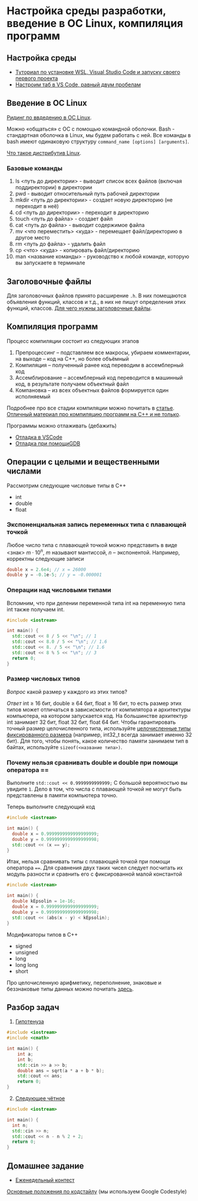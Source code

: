 # Настройка среды разработки, введение в ОС Linux, компиляция программ

## Настройка среды
- [Туториал по установке WSL, Visual Studio Code и запуску своего первого проекта](https://code.visualstudio.com/docs/setup/setup-overview)
- [Настроим таб в VS Code, равный двум пробелам](https://stackoverflow.com/questions/29972396/how-can-i-customize-the-tab-to-space-conversion-factor)

## Введение в ОС Linux 
[Ридинг по ввдедению в ОС Linux](https://github.com/victor-yacovlev/fpmi-caos/blob/master/practice/linux_basics/intro.md).

Можно «общаться» с ОС с помощью командной оболочки. Bash - стандартная оболочка в Linux, мы будем работать с ней. Все команды в bash имеют одинаковую структуру
`сommand_name [options] [arguments]`.

[Что такое дистрибутив Linux](https://losst.ru/chto-takoe-distributiv-linux).

### Базовые команды

1. ls <путь до директории> - выводит список всех файлов (включая поддиректории) в директории
2. pwd - выводит относительный путь рабочей директории
3. mkdir <путь до директории> - создает новую директорию (не переходит в неё)
4. cd <путь до директории> - переходит в директорию
5. touch <путь до файла> - создает файл
6. cat <путь до файла> - выводит содержимое файла
7. mv <что переместить> <куда> - перемещает файл/директорию в другое место
8. rm <путь до файла> - удалить файл
9. cp <что> <куда> - копировать файл/директорию
10. man <название команды> - руководство к любой команде, которую вы запускаете в терминале
## Заголовочные файлы
Для заголовочных файлов принято расширение `.h`. В них помещаются объявления функций, классов и т.д., в них не пишут определения этих функций, классов. [Для чего нужны заголовочные файлы](https://ravesli.com/urok-21-zagolovochnye-fajly/).

## Компиляция программ
 Процесс компиляции состоит из следующих этапов
1.	Препроцессинг – подставляем все макросы, убираем комментарии, на выходе – код на C++, но более объёмный
2.	Компиляция – полученный ранее код переводим в ассемблерный код
3.	Ассемблирование – ассемблерный код переводится в машинный код, в результате получаем объектный файл
4.	Компановка – из всех объектных файлов формируется один исполняемый

Подробнее про все стадии компиляции можно почитать в [статье](https://habr.com/ru/post/478124/). [Отличный материал про компиляцию программ на C++ и не только](https://github.com/yuri-pechatnov/caos/tree/master/caos_2020-2021/sem02-instruments-compilation#compile).

Программы можно отлаживать (дебажить)
- [Отладка в VSCode](https://code.visualstudio.com/docs/cpp/cpp-debug)
- [Отладка при помощиGDB](http://server.179.ru/tasks/gdb/)

## Операции с целыми и вещественными числами
Рассмотрим следующие числовые типы в C++
- int
-	double
-	float

### Экспоненциальная запись переменных типа с плавающей точкой
Любое число типа с плавающей точкой можно представить в виде <знак> $m\cdot 10^n$, $m$ называют мантиссой, $n$ – экспонентой. Например, корректны следующие записи
```C++
double x = 2.6e4; // x = 26000
double y = -0.1е-5; // y = -0.000001
```

### Операции над числовыми типами

Вспомним, что при делении переменной типа int на переменную типа int также получаем int. 

```C++
#include <iostream>

int main() {
  std::cout << 8 / 5 << "\n"; // 1
  std::cout << 8.0 / 5 << "\n"; // 1.6
  std::cout << 8. / 5 << "\n"; // 1.6
  std::cout << 8 % 5 << "\n"; // 3
  return 0;
}
```

### Размер числовых типов
*Вопрос* какой размер у каждого из этих типов?

*Ответ* int $\ge$ 16 бит, double $\ge$ 64 бит, float $\ge$ 16 бит, то есть размер этих типов может отличаться в зависисмости от компилятора и архитектуры компьютера, на котором запускается код. На большинстве архитектур int занимает 32 бит, float 32 бит, float 64 бит. 
Чтобы гарантировать точный размер целочисленного типа, используйте [целочисленные типы фиксированного размера](https://ravesli.com/urok-32-fiksirovannyj-razmer-integers-spor-naschet-unsigned/) (например, int32_t всегда занимает именно 32 бит). Для того, чтобы понять, какое количество памяти занимаем тип в байтах, используйте `sizeof(<название типа>)`.

### Почему нельзя сравнивать double и double при помощи оператора ==
Выполните `std::cout << 0.9999999999999;` С большой вероятностью вы увидите `1`. Дело в том, что числа с плавающей точкой не могут быть представлены в памяти компьютера точно. 

Теперь выполните следующий код
```C++
#include <iostream>

int main() {
  double x = 0.9999999999999999999;
  double y = 0.9999999999999999998;
  std::cout << (x == y);
}
```

Итак, нельзя сравнивать типы с плавающей точкой при помощи оператора `==`. Для сравнения двух таких чисел следует посчитать их модуль разности и сравнить его с фиксированной малой константой

```C++
#include <iostream>

int main() {
  double kEpsolin = 1e-16;
  double x = 0.9999999999999999999;
  double y = 0.9999999999999999998;
  std::cout << (abs(x - y) < kEpsolin);
}
```

Модификаторы типов в C++
-	signed 
-	unsigned
-	long
-	long long
-	short

Про целочисленную арифметику, переполнение, знаковые и беззнаковые типы данных можно почитать [здесь](https://github.com/victor-yacovlev/fpmi-caos/tree/master/practice/integers).

## Разбор задач
1.	[Гипотенуза](https://contest.yandex.ru/contest/39872/problems/B/)
```C++
#include <iostream>
#include <cmath>

int main() {
    int a;
    int b;
    std::cin >> a >> b;
    double ans = sqrt(a * a + b * b);
    std::cout << ans;
    return 0;
}
```

2. [Следующее чётное](https://contest.yandex.ru/contest/39872/problems/F/) 

```C++
#include <iostream>

int main() {
  int n;
  std::cin >> n;
  std::cout << n - n % 2 + 2;
  return 0;
}
```

## Домашнее задание
- [Еженедельный контест](https://contest.yandex.ru/contest/39872/problems/)

[Основные положения по кодстайлу](https://gitlab.com/VladimirVolodya/mipt_algo_base_2021_problems/-/wikis/%D0%9A%D0%BE%D0%B4%D1%81%D1%82%D0%B0%D0%B9%D0%BB) (мы используем Google Codestyle)

